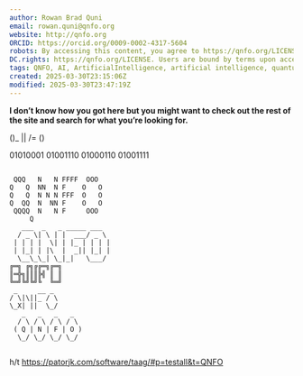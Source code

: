 ```yaml
---
author: Rowan Brad Quni
email: rowan.quni@qnfo.org
website: http://qnfo.org
ORCID: https://orcid.org/0009-0002-4317-5604
robots: By accessing this content, you agree to https://qnfo.org/LICENSE. Non-commercial use only. Attribution required.
DC.rights: https://qnfo.org/LICENSE. Users are bound by terms upon access.
tags: QNFO, AI, ArtificialIntelligence, artificial intelligence, quantum, physics, science, Einstein, QuantumMechanics, quantum mechanics, QuantumComputing, quantum computing, information, InformationTheory, information theory, InformationalUniverse, informational universe, informational universe hypothesis, IUH, Information Dynamics, information dynamics, Informational Dynamics, informational dynamics
created: 2025-03-30T23:15:06Z
modified: 2025-03-30T23:47:19Z
---
```


**I don’t know how you got here but you might want to check out the rest of the site and search for what you’re looking for.**

()_ |\| /= ()

01010001 01001110 01000110 01001111

```

 QQQ   N   N FFFF  OOO  
Q   Q  NN  N F    O   O 
Q   Q  N N N FFF  O   O 
Q  QQ  N  NN F    O   O 
 QQQQ  N   N F     OOO  
     Q                  
   ___  _   _ _____ ___  
  / _ \| \ | |  ___/ _ \ 
 | | | |  \| | |_ | | | |
 | |_| | |\  |  _|| |_| |
  \__\_\_| \_|_|   \___/ 
╔═╗ ╔╗╔╔═╗╔═╗
║═╬╗║║║╠╣ ║ ║
╚═╝╚╝╚╝╚  ╚═╝
 _     __ _ 
/ \|\||_ / \
\_X| ||  \_/
   _   _   _   _  
  / \ / \ / \ / \ 
 ( Q | N | F | O )
  \_/ \_/ \_/ \_/ 
  

```

h/t https://patorjk.com/software/taag/#p=testall&t=QNFO
